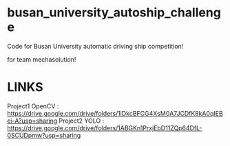 # busan_university_autoship_challenge
Code for Busan University automatic driving ship competition!

for team mechasolution!


# LINKS
Project1 OpenCV : https://drive.google.com/drive/folders/1iDkcBFCG4XsM0A7JCDfK8kA0qIEBei-A?usp=sharing
Project2 YOLO : https://drive.google.com/drive/folders/1ABGKn1PrxjEbD11ZQp64DfL-0SCUDpmw?usp=sharing
